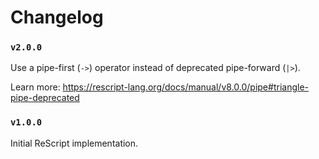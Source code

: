 # Changelog

### `v2.0.0`

Use a pipe-first (`->`) operator instead of deprecated pipe-forward (`|>`).

Learn more: https://rescript-lang.org/docs/manual/v8.0.0/pipe#triangle-pipe-deprecated

### `v1.0.0`

Initial ReScript implementation.
